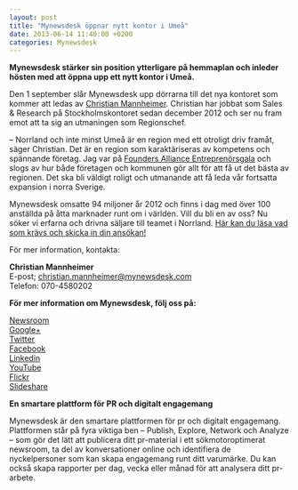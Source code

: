 ```yaml
---
layout: post
title: "Mynewsdesk öppnar nytt kontor i Umeå"
date: 2013-06-14 11:40:00 +0200
categories: Mynewsdesk
---
```

 <div class='clearfix'><p><b>Mynewsdesk stärker sin position ytterligare på hemmaplan och inleder hösten med att öppna upp ett nytt kontor i Umeå.</b></p><p>Den 1 september slår Mynewsdesk upp dörrarna till det nya kontoret som kommer att ledas av <a href="http://www.mynewsdesk.com/se/mynewsdesk/contact_people/christian-mannheimer-29865" target="_blank">Christian Mannheimer</a>. Christian har jobbat som Sales &amp; Research på Stockholmskontoret sedan december 2012 och ser nu fram emot att ta sig an utmaningen som Regionschef.</p><p>– Norrland och inte minst Umeå är en region med ett otroligt driv framåt, säger Christian. Det är en region som karaktäriseras av kompetens och spännande företag. Jag var på <a href="http://www.foundersalliance.com/" target="_blank">Founders Alliance Entreprenörsgala</a> och slogs av hur både företagen och kommunen gör allt för att få ut det bästa av regionen. Det ska bli väldigt roligt och utmanande att få leda vår fortsatta expansion i norra Sverige.&nbsp;</p><p>Mynewsdesk omsatte 94 miljoner år 2012 och finns i dag med över 100 anställda på åtta marknader runt om i världen. Vill du bli en av oss? Nu söker vi erfarna och drivna säljare till teamet i Norrland. <a href="http://mynewsdesk.theresumator.com/apply/jobs/details/o71DF0?" target="_blank">Här kan du läsa vad som krävs och skicka in din ansökan!</a><br></p><p>För mer information, kontakta:</p><p><b>Christian Mannheimer<br></b>E-post; <a href="mailto:christian.mannheimer@mynewsdesk.com">christian.mannheimer@mynewsdesk.com</a><br>Telefon: 070-4580202</p>
</div>
<div class='boilerplate'><p><strong>För mer information om Mynewsdesk, följ oss på:</strong></p>
<p><a href="/newsdesk" target="_blank">Newsroom</a><a href="http://twitter.com/#!/mynewsdesk_se"><br /> </a><a href="https://plus.google.com/u/0/104884420513900925138" target="_blank">Google+</a><a href="http://twitter.com/#!/mynewsdesk_se"><br /></a><a href="http://twitter.com/#!/mynewsdesk_se" target="_blank">Twitter</a><br /><a href="http://www.facebook.com/MyNewsdesk" target="_blank">Facebook</a><br /><a href="http://www.linkedin.com/company/mynewsdesk" target="_blank">Linkedin</a><br /><a href="http://www.youtube.com/user/mynewsdesk" target="_blank">YouTube</a><br /><a href="http://www.flickr.com/photos/mynewsdesk" target="_blank">Flickr</a><br /><a href="http://www.slideshare.net/MyNewsdesk" target="_blank">Slideshare</a></p>
<p><strong>En smartare plattform för PR och digitalt engagemang </strong></p>
<p>Mynewsdesk är den smartare plattformen för pr och digitalt engagemang. Plattformen står på fyra viktiga ben – Publish, Explore, Network och Analyze – som gör det lätt att publicera ditt pr-material i ett sökmotoroptimerat newsroom, ta del av konversationer online och identifiera de nyckelpersoner som kan skapa engagemang runt ditt varumärke. Du kan också skapa rapporter per dag, vecka eller månad för att analysera ditt pr-arbete.</p>
<p><strong><br /></strong></p></div>
